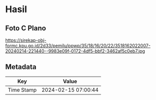 # Hasil

## Foto C Plano

https://sirekap-obj-formc.kpu.go.id/2d33/pemilu/ppwp/35/18/16/20/22/3518162022007-20240214-221440--9983e09f-0172-4df5-bbf2-3462af5c0eb7.jpg


## Metadata

| Key        | Value               |
| ---------- | ------------------- |
| Time Stamp | 2024-02-15 07:00:44 |



